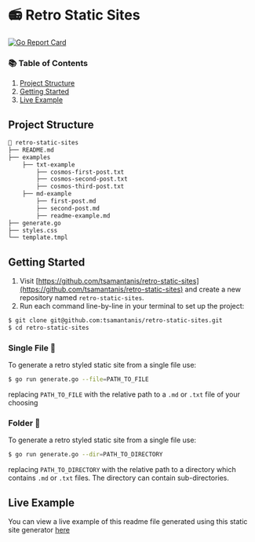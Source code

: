 # 📻 Retro Static Sites

[![Go Report Card](https://goreportcard.com/badge/github.com/tsamantanis/retro-static-sites)](https://goreportcard.com/report/github.com/tsamantanis/makesite)

### 📚 Table of Contents

1. [Project Structure](#project-structure)
2. [Getting Started](#getting-started)
3. [Live Example](#live-example)

## Project Structure

```bash
📂 retro-static-sites
├── README.md
├── examples
    ├── txt-example
        ├── cosmos-first-post.txt
        ├── cosmos-second-post.txt
        ├── cosmos-third-post.txt
    ├── md-example
        ├── first-post.md
        ├── second-post.md
        ├── readme-example.md
├── generate.go
├── styles.css
└── template.tmpl
```

## Getting Started

1. Visit [https://github.com/tsamantanis/retro-static-sites](https://github.com/tsamantanis/retro-static-sites) and create a new repository named `retro-static-sites`.
2. Run each command line-by-line in your terminal to set up the project:

```bash
$ git clone git@github.com:tsamantanis/retro-static-sites.git
$ cd retro-static-sites
```

### Single File 📄
To generate a retro styled static site from a single file use:

```bash
$ go run generate.go --file=PATH_TO_FILE 
```

replacing `PATH_TO_FILE` with the relative path to a `.md` or `.txt` file of your choosing

### Folder 📂
To generate a retro styled static site from a single file use:

```bash
$ go run generate.go --dir=PATH_TO_DIRECTORY 
```

replacing `PATH_TO_DIRECTORY` with the relative path to a directory which contains `.md` or `.txt` files. The directory can contain sub-directories.

## Live Example

You can view a live example of this readme file generated using this static site generator [here](https://tsamantanis.github.io/retro-static-sites/)
